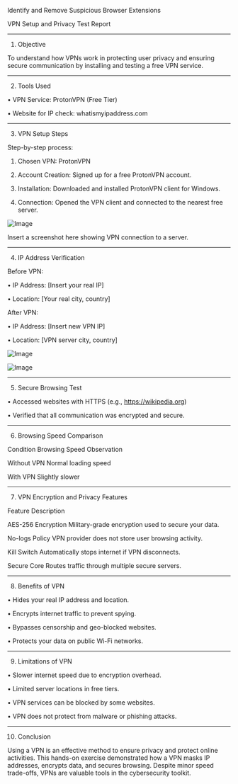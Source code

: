 Identify and Remove Suspicious Browser Extensions

VPN Setup and Privacy Test Report

________________________________________

1. Objective

To understand how VPNs work in protecting user privacy and ensuring secure communication by installing and testing a free VPN service.

________________________________________

2. Tools Used

•	VPN Service: ProtonVPN (Free Tier)

•	Website for IP check: whatismyipaddress.com

________________________________________

3. VPN Setup Steps

Step-by-step process:

1.	Chosen VPN: ProtonVPN

2.	Account Creation: Signed up for a free ProtonVPN account.

3.	Installation: Downloaded and installed ProtonVPN client for Windows.

4.	Connection: Opened the VPN client and connected to the nearest free server.

![Image](https://github.com/user-attachments/assets/1b39fcbd-bbd1-41bb-b866-83e42e7ad233)

Insert a screenshot here showing VPN connection to a server.

________________________________________

4. IP Address Verification

Before VPN:

•	IP Address: [Insert your real IP]

•	Location: [Your real city, country]

After VPN:

•	IP Address: [Insert new VPN IP]

•	Location: [VPN server city, country]


![Image](https://github.com/user-attachments/assets/32eaf6dd-21b0-40c1-b5c7-e2fcfda8ae7d)

![Image](https://github.com/user-attachments/assets/a83d5b3c-c355-405b-a3eb-ce623e530490)
________________________________________

5. Secure Browsing Test

•	Accessed websites with HTTPS (e.g., https://wikipedia.org)

•	Verified that all communication was encrypted and secure.

________________________________________

6. Browsing Speed Comparison

Condition	Browsing Speed Observation

Without VPN	Normal loading speed

With VPN	Slightly slower

________________________________________

7. VPN Encryption and Privacy Features

Feature	Description

AES-256 Encryption	Military-grade encryption used to secure your data.

No-logs Policy	VPN provider does not store user browsing activity.

Kill Switch	Automatically stops internet if VPN disconnects.

Secure Core	Routes traffic through multiple secure servers.

________________________________________

8. Benefits of VPN

•	Hides your real IP address and location.

•	Encrypts internet traffic to prevent spying.

•	Bypasses censorship and geo-blocked websites.

•	Protects your data on public Wi-Fi networks.

________________________________________

9. Limitations of VPN

•	Slower internet speed due to encryption overhead.

•	Limited server locations in free tiers.

•	VPN services can be blocked by some websites.

•	VPN does not protect from malware or phishing attacks.

________________________________________

10. Conclusion

Using a VPN is an effective method to ensure privacy and protect online activities. This hands-on exercise demonstrated how a VPN masks IP addresses, encrypts data, and secures browsing. Despite minor speed trade-offs, VPNs are valuable tools in the cybersecurity toolkit.


